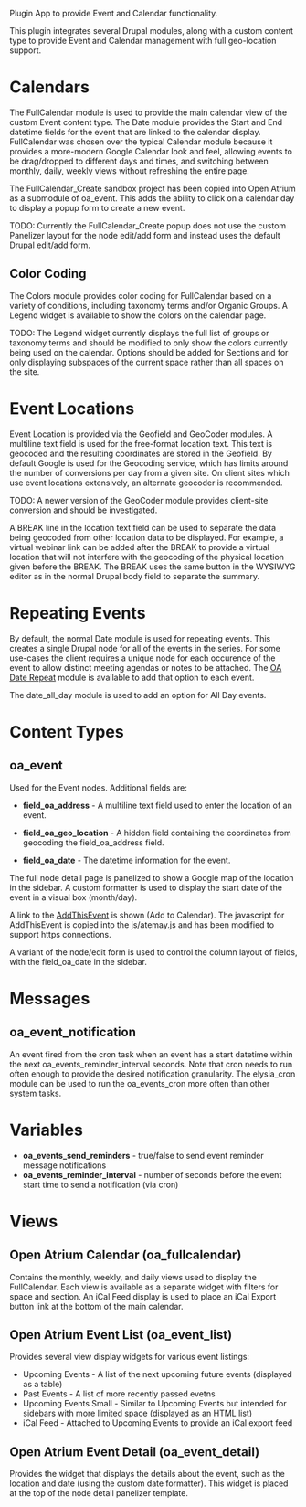 Plugin App to provide Event and Calendar functionality.

This plugin integrates several Drupal modules, along with a custom content type
to provide Event and Calendar management with full geo-location support.

Calendars
=========

The FullCalendar module is used to provide the main calendar view of the custom
Event content type.  The Date module provides the Start and End datetime fields
for the event that are linked to the calendar display.  FullCalendar was
chosen over the typical Calendar module because it provides a more-modern
Google Calendar look and feel, allowing events to be drag/dropped to different
days and times, and switching between monthly, daily, weekly views without
refreshing the entire page.

The FullCalendar_Create sandbox project has been copied into Open Atrium as a
submodule of oa_event.  This adds the ability to click on a calendar day to
display a popup form to create a new event.

TODO: Currently the FullCalendar_Create popup does not use the custom Panelizer
layout for the node edit/add form and instead uses the default Drupal edit/add
form.

Color Coding
------------

The Colors module provides color coding for FullCalendar based on a variety
of conditions, including taxonomy terms and/or Organic Groups.  A Legend widget
is available to show the colors on the calendar page.

TODO: The Legend widget currently displays the full list of groups or taxonomy
terms and should be modified to only show the colors currently being used on
the calendar.  Options should be added for Sections and for only displaying
subspaces of the current space rather than all spaces on the site.

Event Locations
===============

Event Location is provided via the Geofield and GeoCoder modules.  A multiline
text field is used for the free-format location text.  This text is geocoded
and the resulting coordinates are stored in the Geofield.  By default Google
is used for the Geocoding service, which has limits around the number of
conversions per day from a given site.  On client sites which use event locations
extensively, an alternate geocoder is recommended.

TODO: A newer version of the GeoCoder module provides client-site conversion
and should be investigated.

A BREAK line in the location text field can be used to separate the data being
geocoded from other location data to be displayed.  For example, a virtual
webinar link can be added after the BREAK to provide a virtual location that
will not interfere with the geocoding of the physical location given before the
BREAK.  The BREAK uses the same button in the WYSIWYG editor as in the normal
Drupal body field to separate the summary.

Repeating Events
================

By default, the normal Date module is used for repeating events.  This creates
a single Drupal node for all of the events in the series.  For some use-cases
the client requires a unique node for each occurence of the event to allow
distinct meeting agendas or notes to be attached.  The [OA Date Repeat](https://github.com/phase2/oa_date_repeat)
module is available to add that option to each event.

The date_all_day module is used to add an option for All Day events.

Content Types
=============

oa_event
--------

Used for the Event nodes. Additional fields are:

- **field_oa_address** - A multiline text field used to enter the location of
  an event.

- **field_oa_geo_location** - A hidden field containing the coordinates from
  geocoding the field_oa_address field.

- **field_oa_date** - The datetime information for the event.

The full node detail page is panelized to show a Google map of the location
in the sidebar.  A custom formatter is used to display the start date of the
event in a visual box (month/day).

A link to the [AddThisEvent](http://addthisevent.com/) is shown (Add to Calendar).  The
javascript for AddThisEvent is copied into the js/atemay.js and has been
modified to support https connections.

A variant of the node/edit form is used to control the column layout of
fields, with the field_oa_date in the sidebar.

Messages
========

oa_event_notification
---------------------

An event fired from the cron task when an event has a start datetime within the
next oa_events_reminder_interval seconds.  Note that cron needs to run often
enough to provide the desired notification granularity.  The elysia_cron module
can be used to run the oa_events_cron more often than other system tasks.

Variables
=========

- **oa_events_send_reminders** - true/false to send event reminder message notifications
- **oa_events_reminder_interval** - number of seconds before the event start time
  to send a notification (via cron)

Views
=====

Open Atrium Calendar (oa_fullcalendar)
--------------------------------------

Contains the monthly, weekly, and daily views used to display the FullCalendar.
Each view is available as a separate widget with filters for space and section.
An iCal Feed display is used to place an iCal Export button link at the bottom
of the main calendar.

Open Atrium Event List (oa_event_list)
--------------------------------------

Provides several view display widgets for various event listings:

- Upcoming Events - A list of the next upcoming future events (displayed as a table)
- Past Events - A list of more recently passed evetns
- Upcoming Events Small - Similar to Upcoming Events but intended for sidebars
  with more limited space (displayed as an HTML list)
- iCal Feed - Attached to Upcoming Events to provide an iCal export feed

Open Atrium Event Detail (oa_event_detail)
------------------------------------------

Provides the widget that displays the details about the event, such as the
location and date (using the custom date formatter).  This widget is placed at
the top of the node detail panelizer template.
